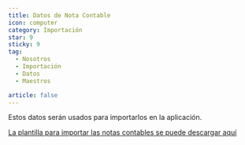 ```yaml
---
title: Datos de Nota Contable
icon: computer
category: Importación
star: 9
sticky: 9
tag:
  - Nosotros
  - Importación
  - Datos
  - Maestros

article: false
---
```


Estos datos serán usados para importarlos en la aplicación.

[La plantilla para importar las notas contables se puede descargar aquí](/assets/files/Nota_Contable.xlsx)